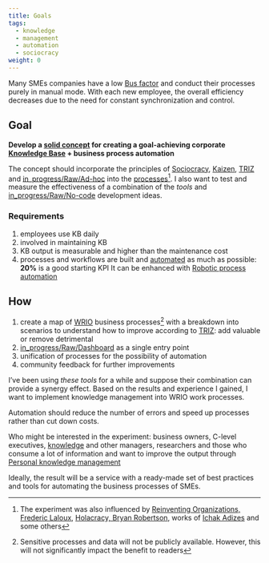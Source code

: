 ```yaml
---
title: Goals
tags:
  - knowledge
  - management
  - automation
  - sociocracy
weight: 0
---
```


Many SMEs companies have a low [Bus factor](https://en.wikipedia.org/wiki/Bus_factor) and conduct their processes purely in manual mode.
With each new employee, the overall efficiency decreases due to the need for constant synchronization and control.

## Goal

**Develop a [solid concept](Knowledge%20Forging%20Methodology.md) for creating a goal-achieving corporate [Knowledge Base](Knowledge%20Base.md) + business process automation**

The concept should incorporate the principles of [Sociocracy](in_progress\Raw\Sociocracy.%20Dynamic%20gavernance.md), [Kaizen](https://en.wikipedia.org/wiki/Kaizen), [TRIZ](https://en.wikipedia.org/wiki/TRIZ) and [in_progress/Raw/Ad-hoc](in_progress\Raw\Ad-hoc.md) into the [processes](in_progress\MoCB.%20Processes.md)[^202207301546-1]. 
I also want to test and measure the effectiveness of a combination of the *tools* and [in_progress/Raw/No-code](in_progress\Raw\No-code.md) development ideas.

[^202207301546-1]: The experiment was also influenced by [Reinventing Organizations, Frederic Laloux](https://www.reinventingorganizations.com/), [Holacracy, Bryan Robertson](https://holacracy.org), works of [Ichak Adizes](https://en.wikipedia.org/wiki/Ichak_Adizes) and some others

### Requirements

1. employees use KB daily
1. involved in maintaining KB
1. KB output is measurable and higher than the maintenance cost
1. processes and workflows are built and [automated](in_progress\Raw\Automation.md) as much as possible: **20%** is a good starting KPI
   It can be enhanced with [Robotic process automation](https://en.wikipedia.org/wiki/Robotic_process_automation)

## How

1. create a map of [WRIO](https://wr.io/) business processes[^202207302249-1] with a breakdown into scenarios to understand how to improve according to [TRIZ](https://en.wikipedia.org/wiki/TRIZ): add valuable or remove detrimental
1. [in_progress/Raw/Dashboard](in_progress\Raw\Dashboard.md) as a single entry point
1. unification of processes for the possibility of automation
1. community feedback for further improvements

[^202207302249-1]: Sensitive processes and data will not be publicly available. However, this will not significantly impact the benefit to readers

I’ve been using *these tools* for a while and suppose their combination can provide a synergy effect. Based on the results and experience I gained, I want to implement knowledge management into WRIO work processes.

Automation should reduce the number of errors and speed up processes rather than cut down costs.

Who might be interested in the experiment: business owners, C-level executives, [knowledge](in_progress\Raw\Role.%20Knowledge%20manager.md) and other managers, researchers and those who consume a lot of information and want to improve the output through [Personal knowledge management](https://en.wikipedia.org/wiki/Personal_knowledge_management)

Ideally, the result will be a service with a ready-made set of best practices and tools for automating the business processes of SMEs.
